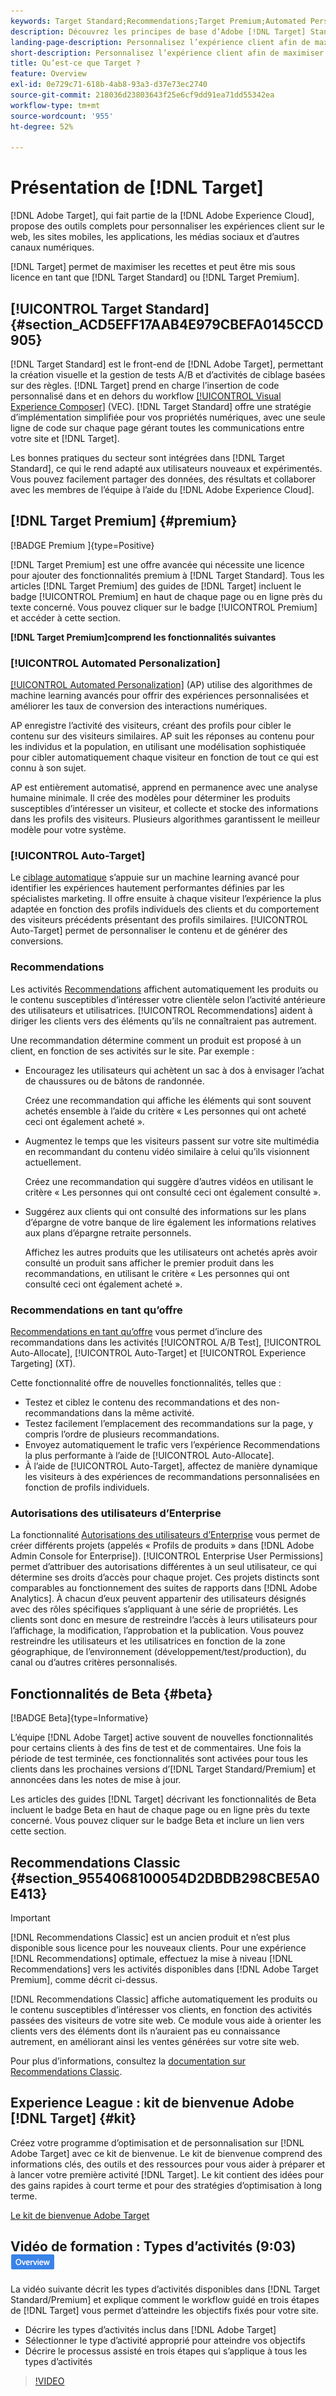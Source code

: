 ```yaml
---
keywords: Target Standard;Recommendations;Target Premium;Automated Personalization;ciblage automatique;ciblage auto;autorisations;qu’est-ce qu’Adobe Target
description: Découvrez les principes de base d’Adobe [!DNL Target] Standard et Adobe [!DNL Target] Premium. [!DNL Target] Premium inclut des fonctionnalités avancées qui ne sont pas disponibles dans le produit standard.
landing-page-description: Personnalisez l’expérience client afin de maximiser les recettes de vos sites web et mobiles, de vos applications, de vos médias sociaux et de vos autres canaux digitaux.
short-description: Personnalisez l’expérience client afin de maximiser les recettes de vos sites web et mobiles, de vos applications, de vos médias sociaux et de vos autres canaux digitaux.
title: Qu’est-ce que Target ?
feature: Overview
exl-id: 0e729c71-618b-4ab8-93a3-d37e73ec2740
source-git-commit: 218036d23803643f25e6cf9dd91ea71dd55342ea
workflow-type: tm+mt
source-wordcount: '955'
ht-degree: 52%

---
```


# Présentation de [!DNL Target]

[!DNL Adobe Target], qui fait partie de la [!DNL Adobe Experience Cloud], propose des outils complets pour personnaliser les expériences client sur le web, les sites mobiles, les applications, les médias sociaux et d’autres canaux numériques.

[!DNL Target] permet de maximiser les recettes et peut être mis sous licence en tant que [!DNL Target Standard] ou [!DNL Target Premium].

## [!UICONTROL Target Standard] {#section_ACD5EFF17AAB4E979CBEFA0145CCD905}

[!DNL Target Standard] est le front-end de [!DNL Adobe Target], permettant la création visuelle et la gestion de tests A/B et d’activités de ciblage basées sur des règles. [!DNL Target] prend en charge l’insertion de code personnalisé dans et en dehors du workflow [[!UICONTROL Visual Experience Composer]](/help/main/c-experiences/c-visual-experience-composer/visual-experience-composer.md) (VEC). [!DNL Target Standard] offre une stratégie d’implémentation simplifiée pour vos propriétés numériques, avec une seule ligne de code sur chaque page gérant toutes les communications entre votre site et [!DNL Target].

Les bonnes pratiques du secteur sont intégrées dans [!DNL Target Standard], ce qui le rend adapté aux utilisateurs nouveaux et expérimentés. Vous pouvez facilement partager des données, des résultats et collaborer avec les membres de l’équipe à l’aide du [!DNL Adobe Experience Cloud].

## [!DNL Target Premium] {#premium}

[!BADGE Premium &#x200B;]{type=Positive}

[!DNL Target Premium] est une offre avancée qui nécessite une licence pour ajouter des fonctionnalités premium à [!DNL Target Standard]. Tous les articles [!DNL Target Premium] des guides de [!DNL Target] incluent le badge [!UICONTROL Premium] en haut de chaque page ou en ligne près du texte concerné. Vous pouvez cliquer sur le badge [!UICONTROL Premium] et accéder à cette section.

**[!DNL Target Premium]comprend les fonctionnalités suivantes**

### [!UICONTROL Automated Personalization]

[[!UICONTROL Automated Personalization]](/help/main/c-activities/t-automated-personalization/automated-personalization.md#task_8AAF837796D74CF893CA2F88BA1491C9) (AP) utilise des algorithmes de machine learning avancés pour offrir des expériences personnalisées et améliorer les taux de conversion des interactions numériques.

AP enregistre l’activité des visiteurs, créant des profils pour cibler le contenu sur des visiteurs similaires. AP suit les réponses au contenu pour les individus et la population, en utilisant une modélisation sophistiquée pour cibler automatiquement chaque visiteur en fonction de tout ce qui est connu à son sujet.

AP est entièrement automatisé, apprend en permanence avec une analyse humaine minimale. Il crée des modèles pour déterminer les produits susceptibles d’intéresser un visiteur, et collecte et stocke des informations dans les profils des visiteurs. Plusieurs algorithmes garantissent le meilleur modèle pour votre système.

### [!UICONTROL Auto-Target]

Le [ciblage automatique](/help/main/c-activities/auto-target/auto-target-to-optimize.md) s’appuie sur un machine learning avancé pour identifier les expériences hautement performantes définies par les spécialistes marketing. Il offre ensuite à chaque visiteur l’expérience la plus adaptée en fonction des profils individuels des clients et du comportement des visiteurs précédents présentant des profils similaires. [!UICONTROL Auto-Target] permet de personnaliser le contenu et de générer des conversions.

### Recommendations

Les activités [Recommendations](/help/main/c-recommendations/recommendations.md#concept_7556C8A4543942F2A77B13A29339C0C0) affichent automatiquement les produits ou le contenu susceptibles d’intéresser votre clientèle selon l’activité antérieure des utilisateurs et utilisatrices. [!UICONTROL Recommendations] aident à diriger les clients vers des éléments qu’ils ne connaîtraient pas autrement.

Une recommandation détermine comment un produit est proposé à un client, en fonction de ses activités sur le site. Par exemple :

* Encouragez les utilisateurs qui achètent un sac à dos à envisager l’achat de chaussures ou de bâtons de randonnée.

  Créez une recommandation qui affiche les éléments qui sont souvent achetés ensemble à l’aide du critère « Les personnes qui ont acheté ceci ont également acheté ».

* Augmentez le temps que les visiteurs passent sur votre site multimédia en recommandant du contenu vidéo similaire à celui qu’ils visionnent actuellement.

  Créez une recommandation qui suggère d’autres vidéos en utilisant le critère « Les personnes qui ont consulté ceci ont également consulté ».

* Suggérez aux clients qui ont consulté des informations sur les plans d’épargne de votre banque de lire également les informations relatives aux plans d’épargne retraite personnels.

  Affichez les autres produits que les utilisateurs ont achetés après avoir consulté un produit sans afficher le premier produit dans les recommandations, en utilisant le critère « Les personnes qui ont consulté ceci ont également acheté ».

### Recommendations en tant qu’offre

[Recommendations en tant qu’offre](/help/main/c-recommendations/recommendations-as-an-offer.md) vous permet d’inclure des recommandations dans les activités [!UICONTROL A/B Test], [!UICONTROL Auto-Allocate], [!UICONTROL Auto-Target] et [!UICONTROL Experience Targeting] (XT).

Cette fonctionnalité offre de nouvelles fonctionnalités, telles que :

* Testez et ciblez le contenu des recommandations et des non-recommandations dans la même activité.
* Testez facilement l’emplacement des recommandations sur la page, y compris l’ordre de plusieurs recommandations.
* Envoyez automatiquement le trafic vers l’expérience Recommendations la plus performante à l’aide de [!UICONTROL Auto-Allocate].
* À l’aide de [!UICONTROL Auto-Target], affectez de manière dynamique les visiteurs à des expériences de recommandations personnalisées en fonction de profils individuels.

### Autorisations des utilisateurs d’Enterprise

La fonctionnalité [Autorisations des utilisateurs d’Enterprise](/help/main/administrating-target/c-user-management/property-channel/property-channel.md#concept_E396B16FA2024ADBA27BC056138F9838) vous permet de créer différents projets (appelés « Profils de produits » dans [!DNL Adobe Admin Console for Enterprise]). [!UICONTROL Enterprise User Permissions] permet d’attribuer des autorisations différentes à un seul utilisateur, ce qui détermine ses droits d’accès pour chaque projet. Ces projets distincts sont comparables au fonctionnement des suites de rapports dans [!DNL Adobe Analytics]. À chacun d’eux peuvent appartenir des utilisateurs désignés avec des rôles spécifiques s’appliquant à une série de propriétés. Les clients sont donc en mesure de restreindre l’accès à leurs utilisateurs pour l’affichage, la modification, l’approbation et la publication. Vous pouvez restreindre les utilisateurs et les utilisatrices en fonction de la zone géographique, de l’environnement (développement/test/production), du canal ou d’autres critères personnalisés.

## Fonctionnalités de Beta {#beta}

[!BADGE Beta]{type=Informative}

L’équipe [!DNL Adobe Target] active souvent de nouvelles fonctionnalités pour certains clients à des fins de test et de commentaires. Une fois la période de test terminée, ces fonctionnalités sont activées pour tous les clients dans les prochaines versions d’[!DNL Target Standard/Premium] et annoncées dans les notes de mise à jour.

Les articles des guides [!DNL Target] décrivant les fonctionnalités de Beta incluent le badge Beta en haut de chaque page ou en ligne près du texte concerné. Vous pouvez cliquer sur le badge Beta et inclure un lien vers cette section.

## Recommendations Classic {#section_9554068100054D2DBDB298CBE5A0E413}

>[!IMPORTANT]
>
>[!DNL Recommendations Classic] est un ancien produit et n’est plus disponible sous licence pour les nouveaux clients. Pour une expérience [!DNL Recommendations] optimale, effectuez la mise à niveau [!DNL Recommendations] vers les activités disponibles dans [!DNL Adobe Target Premium], comme décrit ci-dessus.

[!DNL Recommendations Classic] affiche automatiquement les produits ou le contenu susceptibles d’intéresser vos clients, en fonction des activités passées des visiteurs de votre site web. Ce module vous aide à orienter les clients vers des éléments dont ils n’auraient pas eu connaissance autrement, en améliorant ainsi les ventes générées sur votre site web.

Pour plus d’informations, consultez la [documentation sur Recommendations Classic](/help/main/assets/adobe-recommendations-classic.pdf).

## Experience League : kit de bienvenue Adobe [!DNL Target] {#kit}

Créez votre programme d’optimisation et de personnalisation sur [!DNL Adobe Target] avec ce kit de bienvenue. Le kit de bienvenue comprend des informations clés, des outils et des ressources pour vous aider à préparer et à lancer votre première activité [!DNL Target]. Le kit contient des idées pour des gains rapides à court terme et pour des stratégies d’optimisation à long terme.

[Le kit de bienvenue Adobe Target](/help/main/c-intro/target-welcome-kit.md)

## Vidéo de formation : Types d’activités (9:03) ![Badge d’aperçu](/help/main/assets/overview.png)

La vidéo suivante décrit les types d’activités disponibles dans [!DNL Target Standard/Premium] et explique comment le workflow guidé en trois étapes de [!DNL Target] vous permet d’atteindre les objectifs fixés pour votre site.

* Décrire les types d’activités inclus dans [!DNL Adobe Target]
* Sélectionner le type d’activité approprié pour atteindre vos objectifs
* Décrire le processus assisté en trois étapes qui s’applique à tous les types d’activités

>[!VIDEO](https://video.tv.adobe.com/v/17386)
